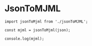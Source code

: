 # JsonToMJML

```
import jsonToMjml from './jsonToMJML';

const mjml = jsonToMjml(json);

console.log(mjml);
```
